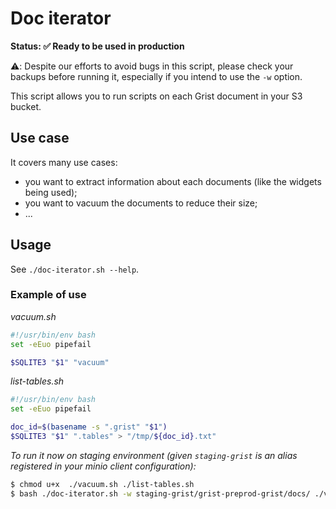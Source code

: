 # Doc iterator

**Status: ✅ Ready to be used in production**

⚠️: Despite our efforts to avoid bugs in this script, please check your
backups before running it, especially if you intend to use the `-w` option.

This script allows you to run scripts on each Grist document in your S3 bucket.

## Use case

It covers many use cases:
 - you want to extract information about each documents (like the widgets being used);
 - you want to vacuum the documents to reduce their size;
 - ...

## Usage

See `./doc-iterator.sh --help`.

### Example of use

*vacuum.sh*
```bash
#!/usr/bin/env bash
set -eEuo pipefail

$SQLITE3 "$1" "vacuum"
```

*list-tables.sh*
```bash
#!/usr/bin/env bash
set -eEuo pipefail

doc_id=$(basename -s ".grist" "$1")
$SQLITE3 "$1" ".tables" > "/tmp/${doc_id}.txt"
```

*To run it now on staging environment (given `staging-grist` is an alias registered in your minio client configuration):*
```bash
$ chmod u+x  ./vacuum.sh ./list-tables.sh
$ bash ./doc-iterator.sh -w staging-grist/grist-preprod-grist/docs/ ./vacuum.sh ./list-tables.sh
```

